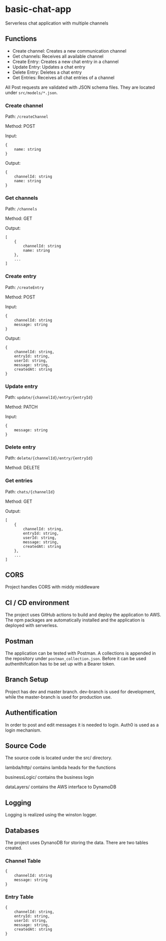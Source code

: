 # basic-chat-app
Serverless chat application with multiple channels

## Functions

* Create channel: Creates a new communication channel
* Get channels: Receives all available channel
* Create Entry: Creates a new chat entry in a channel
* Update Entry: Updates a chat entry
* Delete Entry: Deletes a chat entry
* Get Entries: Receives all chat entries of a channel

All Post requests are validated with JSON schema files. They are located under
`src/models/*.json`.

### Create channel

Path: `/createChannel`

Method: POST

Input:
```
{
    name: string
}
```

Output:
```
{
    channelId: string
    name: string
}
```

### Get channels

Path: `/channels`

Method: GET

Output:
```
[
    {
        channelId: string
        name: string
    },
    ...
]
```

### Create entry

Path: `/createEntry`

Method: POST

Input:
```
{
    channelId: string
    message: string
}
```

Output:
```
{
    channelId: string,
    entryId: string,
    userId: string,
    message: string,
    createdAt: string
}
```

### Update entry

Path: `update/{channelId}/entry/{entryId}`

Method: PATCH

Input:
```
{
    message: string
}
```

### Delete entry

Path: `delete/{channelId}/entry/{entryId}`

Method: DELETE

### Get entries

Path: `chats/{channelId}`

Method: GET

Output:
```
[
    {
        channelId: string,
        entryId: string,
        userId: string,
        message: string,
        createdAt: string
    },
    ...
]
```

## CORS

Project handles CORS with middy middleware

## CI / CD environment

The project uses GitHub actions to build and deploy the application to AWS. The
npm packages are automatically installed and the application is deployed with
serverless.

## Postman

The application can be tested with Postman. A collections is appended in the
repository under `postman_collection.json`. Before it can be used
authenthifcation has to be set up with a Bearer token.

## Branch Setup

Project has dev and master branch. dev-branch is used for development, while
the master-branch is used for production use.

## Authentification

In order to post and edit messages it is needed to login. Auth0 is used as a
login mechanism.

## Source Code

The source code is located under the src/ directory.

lambda/http/ contains lambda heads for the functions

businessLogic/ contains the business login

dataLayers/ contains the AWS interface to DynamoDB

## Logging

Logging is realized using the winston logger.

## Databases

The project uses DynanoDB for storing the data. There are two tables created.

### Channel Table

```
{
    channelId: string
    message: string
}
```

### Entry Table

```
{
    channelId: string,
    entryId: string,
    userId: string,
    message: string,
    createdAt: string
}
```